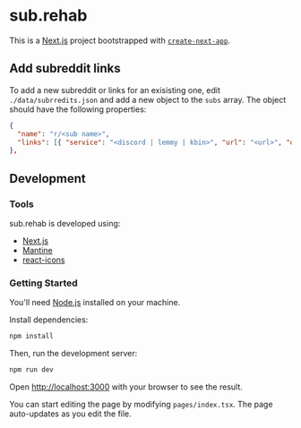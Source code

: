 # sub.rehab

This is a [Next.js](https://nextjs.org/) project bootstrapped with [`create-next-app`](https://github.com/vercel/next.js/tree/canary/packages/create-next-app).



## Add subreddit links

To add a new subreddit or links for an exisisting one, edit `./data/subrredits.json` and add a new object
to the `subs` array. The object should have the following properties:

```json
{
  "name": "r/<sub name>",
  "links": [{ "service": "<discord | lemmy | kbin>", "url": "<url>", "official": true | false }]
},
```

## Development

### Tools

sub.rehab is developed using:
- [Next.js](https://nextjs.org/)
- [Mantine](https://mantine.dev/)
- [react-icons](https://react-icons.github.io/react-icons/)

### Getting Started

You'll need [Node.js](https://nodejs.org/en/) installed on your machine.

Install dependencies:
```bash
npm install
```

Then, run the development server:

```bash
npm run dev
```

Open [http://localhost:3000](http://localhost:3000) with your browser to see the result.

You can start editing the page by modifying `pages/index.tsx`. The page auto-updates as you edit the file.
